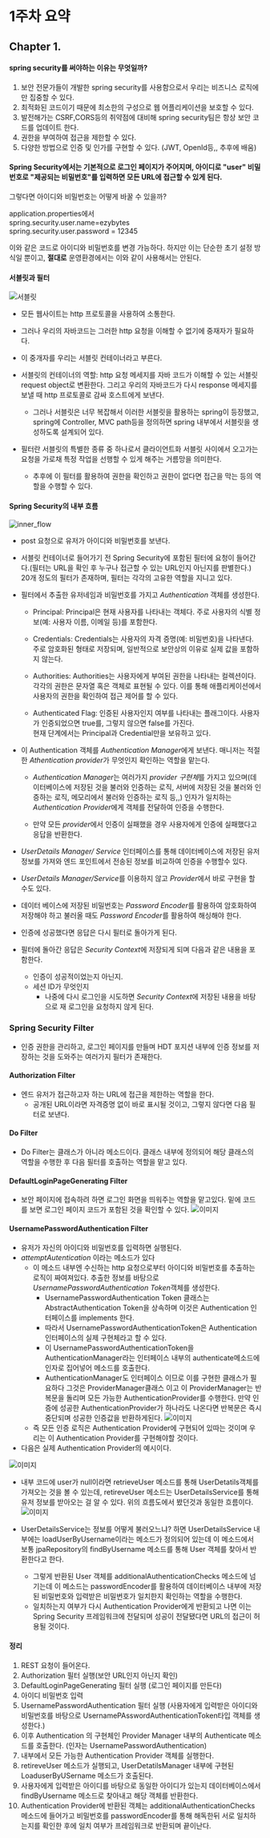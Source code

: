 # 1주차 요약

## Chapter 1.  

#### spring security를 써야하는 이유는 무엇일까?  
1. 보안 전문가들이 개발한 spring security를 사용함으로서 우리는 비즈니스 로직에만 집중할 수 있다.
2. 최적화된 코드이기 때문에 최소한의 구성으로 웹 어플리케이션을 보호할 수 있다.
3. 발전해가는 CSRF,CORS등의 취약점에 대비해 spring security팀은 항상 보안 코드를 업데이트 한다.
4. 권한을 부여하여 접근을 제한할 수 있다.
5. 다양한 방법으로 인증 및 인가를 구현할 수 있다. (JWT, OpenId등,, 추후에 배움) 

#### Spring Security에서는 기본적으로 로그인 페이지가 주어지며, 아이디로 "user" 비밀번호로 "제공되는 비밀번호"를 입력하면 모든 URL에 접근할 수 있게 된다.

그렇다면 아이디와 비밀번호는 어떻게 바꿀 수 있을까? 

application.properties에서  
spring.security.user.name=ezybytes  
spring.security.user.password = 12345  

이와 같은 코드로 아이디와 비밀번호를 변경 가능하다. 하지만 이는 단순한 초기 설정 방식일 뿐이고,
**절대로** 운영환경에서는 이와 같이 사용해서는 안된다.

#### 서블릿과 필터
![서블릿](https://github.com/Tave-13th-Backend-Study-Team-1/Spring-Security/blob/junbeom/WEEK%201/img_folder/%EC%8A%A4%ED%81%AC%EB%A6%B0%EC%83%B7%202024-03-12%20175944.png)

- 모든 웹사이트는 http 프로토콜을 사용하여 소통한다.  
- 그러나 우리의 자바코드는 그러한 http 요청을 이해할 수 없기에 중재자가 필요하다.  
- 이 중개자를 우리는 서블릿 컨테이너라고 부른다.

- 서블릿의 컨테이너의 역할: http 요청 메세지를 자바 코드가 이해할 수 있는 서블릿 request object로 변환한다. 그리고 우리의 자바코드가 다시 response 메세지를 보낼 때 http 프로토콜로 감싸 호스트에게 보낸다.  
  - 그러나 서블릿은 너무 복잡해서 이러한 서블릿을 활용하는 spring이 등장했고, spring에 Controller, MVC path등을 정의하면 spring 내부에서 서블릿을 생성하도록 설계되어 있다.

- 필터란 서블릿의 특별한 종류 중 하나로서 클라이언트화 서블릿 사이에서 오고가는 요청을 가로채 특정 작업을 선행할 수 있게 해주는 거름망을 의미한다.
  - 추후에 이 필터를 활용하여 권한을 확인하고 권한이 없다면 접근을 막는 등의 역할을 수행할 수 있다.

  
#### Spring Security의 내부 흐름

![inner_flow](https://github.com/Tave-13th-Backend-Study-Team-1/Spring-Security/blob/junbeom/WEEK%201/img_folder/%EC%8A%A4%ED%81%AC%EB%A6%B0%EC%83%B7%202024-03-12%20174857.png)

- post 요청으로 유저가 아이디와 비밀번호를 보낸다.
- 서블릿 컨테이너로 들어가기 전 Spring Security에 포함된 필터에 요청이 들어간다.(필터는 URL을 확인 후 누구나 접근할 수 있는 URL인지 아닌지를 판별한다.) 20개 정도의 필터가 존재하며, 필터는 각각의 고유한 역할을 지니고 있다.
- 필터에서 추출한 유저네임과 비밀번호를 가지고 *Authentication* 객체를 생성한다.         

  
  - Principal: Principal은 현재 사용자를 나타내는 객체다. 주로 사용자의 식별 정보(예: 사용자 이름, 이메일 등)를 포함한다.

  - Credentials: Credentials는 사용자의 자격 증명(예: 비밀번호)을 나타낸다. 주로 암호화된 형태로 저장되며, 일반적으로 보안상의 이유로 실제 값을 포함하지 않는다.

  - Authorities: Authorities는 사용자에게 부여된 권한을 나타내는 컬렉션이다. 각각의 권한은 문자열 혹은 객체로 표현될 수 있다. 이를 통해 애플리케이션에서 사용자의 권한을 확인하여 접근 제어를 할 수 있다.

  - Authenticated Flag: 인증된 사용자인지 여부를 나타내는 플래그이다. 사용자가 인증되었으면 true를, 그렇지 않으면 false를 가진다.  
현재 단계에서는 Principal과 Credential만을 보유하고 있다.
  
- 이 Authentication 객체를 *Authentication Manager*에게 보낸다. 매니저는 적절한 *Athentication provider*가 무엇인지 확인하는 역할을 맡는다.
  - *Authentication Manager*는 여러가지 *provider 구현체*를 가지고 있으며(데이터베이스에 저장된 것을 불러와 인증하는 로직, 서버에 저장된 것을 불러와 인증하는 로직, 메모리에서 불러와 인증하는 로직 등,,) 인자가 일치하는 *Authentication Provider*에게 객체를 전달하여 인증을 수행한다.

  - 만약 모든 *provider*에서 인증이 실패했을 경우 사용자에게 인증에 실패했다고 응답을 반환한다.
-  *UserDetails Manager/ Service* 인터페이스를 통해 데이터베이스에 저장된 유저 정보를 가져와 엔드 포인트에서 전송된 정보를 비교하여 인증을 수행할수 있다.
  - *UserDetails Manager/Service*를 이용하지 않고 *Provider*에서 바로 구현을 할 수도 있다.
- 데이터 베이스에 저장된 비밀번호는 *Password Encoder*를 활용하여 암호화하여 저장해야 하고 불러올 때도 *Password Encoder*를 활용하여 해싱해야 한다.
- 인증에 성공했다면 응답은 다시 필터로 돌아가게 된다.
- 필터에 돌아간 응답은 *Security Context*에 저장되게 되며 다음과 같은 내용을 포함한다.
   - 인증이 성공적이었는지 아닌지.
   - 세션 ID가 무엇인지
     - 나중에 다시 로그인을 시도하면 *Security Context*에 저장된 내용을 바탕으로 재 로그인을 요청하지 않게 된다.

### Spring Security Filter
- 인증 권한을 관리하고, 로그인 페이지를 만들며 HDT 포지션 내부에 인증 정보를 저장하는 것을 도와주는 여러가지 필터가 존재한다.
#### Authorization Filter
- 엔드 유저가 접근하고자 하는 URL에 접근을 제한하는 역할을 한다.
  - 공개된 URL이라면 자격증명 없이 바로 표시될 것이고, 그렇지 않다면 다음 필터로 보낸다.
#### Do Filter
- Do Filter는 클래스가 아니라 메소드이다. 클래스 내부에 정의되어 해당 클래스의 역할을 수행한 후 다음 필터를 호출하는 역할을 맡고 있다.

#### DefaultLoginPageGenerating Filter
- 보안 페이지에 접속하려 하면 로그인 화면을 띄워주는 역할을 맡고있다. 밑에 코드를 보면 로그인 페이지 코드가 포함된 것을 확인할 수 있다.
![이미지](https://github.com/Tave-13th-Backend-Study-Team-1/Spring-Security/blob/junbeom/WEEK%201/img_folder/%EC%8A%A4%ED%81%AC%EB%A6%B0%EC%83%B7%202024-03-13%20194848.png)

#### UsernamePasswordAuthentication Filter
- 유저가 자신의 아이디와 비밀번호를 입력하면 실행된다.
- *attemptAutentication* 이라는 메소드가 있다
  - 이 메소드 내부엔 수신하는 http 요청으로부터 아이디와 비밀번호를 추출하는 로직이 짜여져있다. 추출한 정보를 바탕으로 *UsernamePasswordAuthentication Token*객체를 생성한다.
    - UsernamePasswordAuthentication Token 클래스는 AbstractAuthentication Token을 상속하며 이것은 Authentication 인터페이스를 implements 한다.
    - 따라서 UsernamePasswordAuthenticationToken은 Authentication 인터페이스의 실제 구현체라고 할 수 있다.
    - 이 UsernamePasswordAuthenticationToken을 AuthenticationManager라는 인터페이스 내부의 authenticate메소드에 인자로 집어넣어 메소드를 호출한다.
     - AuthenticationManager도 인터페이스 이므로 이를 구현한 클래스가 필요하다 그것은 ProviderManager클래스 이고 이 ProviderManager는 반복문을 돌리며 모든 가능한 AuthenticationProvider를 수행한다. 만약 인증에 성공한 AuthenticationProvider가 하나라도 나온다면 반복문은 즉시 중단되며 성공한 인증값을 반환하게된다.
![이미지](https://github.com/Tave-13th-Backend-Study-Team-1/Spring-Security/blob/junbeom/WEEK%201/img_folder/%EC%8A%A4%ED%81%AC%EB%A6%B0%EC%83%B7%202024-03-13%20202034.png)
   - 즉 모든 인증 로직은 Authentication Provider에 구현되어 있따는 것이며 우리는 이 Authentication Provider를 구현해야할 것이다.
- 다음은 실제 Authentication Provider의 예시이다.

![이미지](img_folder/ㅇㅁㅈ1.png)
- 내부 코드에 user가 null이라면 retrieveUser 메소드를 통해 UserDetatils객체를 가져오는 것을 볼 수 있는데, retireveUser 메소드는 UserDetailsService를 통해 유저 정보를 받아오는 걸 알 수 있다. 위의 흐름도에서 봤던것과 동일한 흐름이다.
![이미지](img_folder/ㅇㅁㅈ2.png)

- UserDetailsService는 정보를 어떻게 불러오느냐? 하면 UserDetailsService 내부에는 loadUserByUsername이라는 메소드가 정의되어 있는데 이 메소드에서 보통 jpaRepository의 findByUsername 메소드를 통해 User 객체를 찾아서 반환한다고 한다. 

  - 그렇게 반환된 User 객체를 additionalAuthenticationChecks 메소드에 넘기는데 이 메소드는 passwordEncoder를 활용하여 데이터베이스 내부에 저장된 비밀번호와 입력받은 비밀번호가 일치한지 확인하는 역할을 수행한다.
  - 일치하는지 여부가 다시 Authentication Provider에게 반환되고 나면 이는 Spring Security 프레임워크에 전달되며 성공이 전달됐다면 URL의 접근이 허용될 것이다.
 
#### 정리
1. REST 요청이 들어온다.
2. Authorization 필터 실행(보안 URL인지 아닌지 확인)
3. DefaultLoginPageGenerating 필터 실행 (로그인 페이지를 만든다)
4. 아이디 비밀번호 입력
5. UsernamePasswordAuthentication 필터 실행 (사용자에게 입력받은 아이디와 비밀번호를 바탕으로 UsernamePAsswordAuthenticationToken타입 객체를 생성한다.)
6. 이후 Authentication 의 구현체인 Provider Manager 내부의 Authenticate 메소드를 호출한다. (인자는 UsernamePasswordAuthentication)
7. 내부에서 모든 가능한 Authentication Provider 객체를 실행한다.
8. retireveUser 메소드가 실행되고, UserDetatilsManager 내부에 구현된 LoaduserByUSername 메소드가 호출된다.
9. 사용자에게 입력받은 아이디를 바탕으로 동일한 아이디가 있는지 데이터베이스에서 findByUsername 메소드로 찾아내고 해당 객체를 반환한다.
10. Authentication Provider에 반환된 객체는 additionalAuthenticationChecks 메소드에 들어가고 비밀번호를 passwordEncoder를 통해 해독한뒤 서로 일치하는지를 확인한 후에 일치 여부가 프레임워크로 반환되며 끝이난다.

